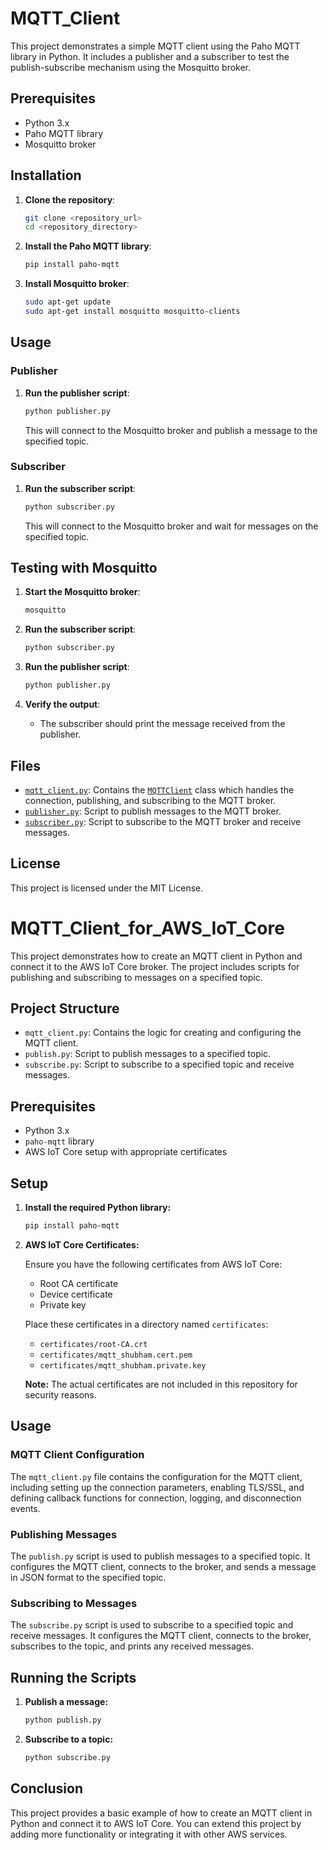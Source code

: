 # MQTT_Client

This project demonstrates a simple MQTT client using the Paho MQTT library in Python. It includes a publisher and a subscriber to test the publish-subscribe mechanism using the Mosquitto broker.

## Prerequisites

- Python 3.x
- Paho MQTT library
- Mosquitto broker

## Installation

1. **Clone the repository**:
    ```sh
    git clone <repository_url>
    cd <repository_directory>
    ```

2. **Install the Paho MQTT library**:
    ```sh
    pip install paho-mqtt
    ```

3. **Install Mosquitto broker**:
    ```sh
    sudo apt-get update
    sudo apt-get install mosquitto mosquitto-clients
    ```

## Usage

### Publisher

1. **Run the publisher script**:
    ```sh
    python publisher.py
    ```

   This will connect to the Mosquitto broker and publish a message to the specified topic.

### Subscriber

1. **Run the subscriber script**:
    ```sh
    python subscriber.py
    ```

   This will connect to the Mosquitto broker and wait for messages on the specified topic.

## Testing with Mosquitto

1. **Start the Mosquitto broker**:
    ```sh
    mosquitto
    ```

2. **Run the subscriber script**:
    ```sh
    python subscriber.py
    ```

3. **Run the publisher script**:
    ```sh
    python publisher.py
    ```

4. **Verify the output**:
   - The subscriber should print the message received from the publisher.

## Files

- [`mqtt_client.py`](command:_github.copilot.openRelativePath?%5B%7B%22scheme%22%3A%22file%22%2C%22authority%22%3A%22%22%2C%22path%22%3A%22%2Fhome%2Fshubhamkumar%2FShubham%20Kumar%2FTestCode%2FMQTT%2Fmqtt_client%2Fmqtt_client.py%22%2C%22query%22%3A%22%22%2C%22fragment%22%3A%22%22%7D%5D "/home/shubhamkumar/Shubham Kumar/TestCode/MQTT/mqtt_client/mqtt_client.py"): Contains the [`MQTTClient`](command:_github.copilot.openSymbolFromReferences?%5B%22MQTTClient%22%2C%5B%7B%22uri%22%3A%7B%22%24mid%22%3A1%2C%22fsPath%22%3A%22%2Fhome%2Fshubhamkumar%2FShubham%20Kumar%2FTestCode%2FMQTT%2Fmqtt_client%2Fpublisher.py%22%2C%22external%22%3A%22file%3A%2F%2F%2Fhome%2Fshubhamkumar%2FShubham%2520Kumar%2FTestCode%2FMQTT%2Fmqtt_client%2Fpublisher.py%22%2C%22path%22%3A%22%2Fhome%2Fshubhamkumar%2FShubham%20Kumar%2FTestCode%2FMQTT%2Fmqtt_client%2Fpublisher.py%22%2C%22scheme%22%3A%22file%22%7D%2C%22pos%22%3A%7B%22line%22%3A0%2C%22character%22%3A24%7D%7D%2C%7B%22uri%22%3A%7B%22%24mid%22%3A1%2C%22fsPath%22%3A%22%2Fhome%2Fshubhamkumar%2FShubham%20Kumar%2FTestCode%2FMQTT%2Fmqtt_client%2Fsubscriber.py%22%2C%22external%22%3A%22file%3A%2F%2F%2Fhome%2Fshubhamkumar%2FShubham%2520Kumar%2FTestCode%2FMQTT%2Fmqtt_client%2Fsubscriber.py%22%2C%22path%22%3A%22%2Fhome%2Fshubhamkumar%2FShubham%20Kumar%2FTestCode%2FMQTT%2Fmqtt_client%2Fsubscriber.py%22%2C%22scheme%22%3A%22file%22%7D%2C%22pos%22%3A%7B%22line%22%3A0%2C%22character%22%3A24%7D%7D%2C%7B%22uri%22%3A%7B%22%24mid%22%3A1%2C%22fsPath%22%3A%22%2Fhome%2Fshubhamkumar%2FShubham%20Kumar%2FTestCode%2FMQTT%2Fmqtt_client%2Fmqtt_client.py%22%2C%22external%22%3A%22file%3A%2F%2F%2Fhome%2Fshubhamkumar%2FShubham%2520Kumar%2FTestCode%2FMQTT%2Fmqtt_client%2Fmqtt_client.py%22%2C%22path%22%3A%22%2Fhome%2Fshubhamkumar%2FShubham%20Kumar%2FTestCode%2FMQTT%2Fmqtt_client%2Fmqtt_client.py%22%2C%22scheme%22%3A%22file%22%7D%2C%22pos%22%3A%7B%22line%22%3A3%2C%22character%22%3A6%7D%7D%5D%5D "Go to definition") class which handles the connection, publishing, and subscribing to the MQTT broker.
- [`publisher.py`](command:_github.copilot.openRelativePath?%5B%7B%22scheme%22%3A%22file%22%2C%22authority%22%3A%22%22%2C%22path%22%3A%22%2Fhome%2Fshubhamkumar%2FShubham%20Kumar%2FTestCode%2FMQTT%2Fmqtt_client%2Fpublisher.py%22%2C%22query%22%3A%22%22%2C%22fragment%22%3A%22%22%7D%5D "/home/shubhamkumar/Shubham Kumar/TestCode/MQTT/mqtt_client/publisher.py"): Script to publish messages to the MQTT broker.
- [`subscriber.py`](command:_github.copilot.openRelativePath?%5B%7B%22scheme%22%3A%22file%22%2C%22authority%22%3A%22%22%2C%22path%22%3A%22%2Fhome%2Fshubhamkumar%2FShubham%20Kumar%2FTestCode%2FMQTT%2Fmqtt_client%2Fsubscriber.py%22%2C%22query%22%3A%22%22%2C%22fragment%22%3A%22%22%7D%5D "/home/shubhamkumar/Shubham Kumar/TestCode/MQTT/mqtt_client/subscriber.py"): Script to subscribe to the MQTT broker and receive messages.

## License
This project is licensed under the MIT License.






# MQTT_Client_for_AWS_IoT_Core

This project demonstrates how to create an MQTT client in Python and connect it to the AWS IoT Core broker. The project includes scripts for publishing and subscribing to messages on a specified topic.

## Project Structure

- `mqtt_client.py`: Contains the logic for creating and configuring the MQTT client.
- `publish.py`: Script to publish messages to a specified topic.
- `subscribe.py`: Script to subscribe to a specified topic and receive messages.

## Prerequisites

- Python 3.x
- `paho-mqtt` library
- AWS IoT Core setup with appropriate certificates

## Setup

1. **Install the required Python library:**

    ```sh
    pip install paho-mqtt
    ```

2. **AWS IoT Core Certificates:**

    Ensure you have the following certificates from AWS IoT Core:
    - Root CA certificate
    - Device certificate
    - Private key

    Place these certificates in a directory named `certificates`:
    - `certificates/root-CA.crt`
    - `certificates/mqtt_shubham.cert.pem`
    - `certificates/mqtt_shubham.private.key`

    **Note:** The actual certificates are not included in this repository for security reasons.

## Usage

### MQTT Client Configuration

The `mqtt_client.py` file contains the configuration for the MQTT client, including setting up the connection parameters, enabling TLS/SSL, and defining callback functions for connection, logging, and disconnection events.

### Publishing Messages

The `publish.py` script is used to publish messages to a specified topic. It configures the MQTT client, connects to the broker, and sends a message in JSON format to the specified topic.

### Subscribing to Messages

The `subscribe.py` script is used to subscribe to a specified topic and receive messages. It configures the MQTT client, connects to the broker, subscribes to the topic, and prints any received messages.

## Running the Scripts

1. **Publish a message:**

    ```sh
    python publish.py
    ```

2. **Subscribe to a topic:**

    ```sh
    python subscribe.py
    ```

## Conclusion

This project provides a basic example of how to create an MQTT client in Python and connect it to AWS IoT Core. You can extend this project by adding more functionality or integrating it with other AWS services.